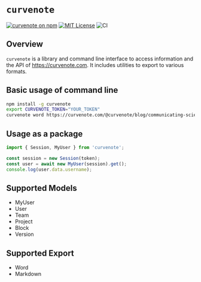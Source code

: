 # `curvenote`

[![curvenote on npm](https://img.shields.io/npm/v/curvenote.svg)](https://www.npmjs.com/package/curvenote)
[![MIT License](https://img.shields.io/badge/license-MIT-blue.svg)](https://github.com/curvenote/curvenotejs/blob/main/LICENSE)
![CI](https://github.com/curvenote/curvenotejs/workflows/CI/badge.svg)

## Overview

`curvenote` is a library and command line interface to access information and the API of <https://curvenote.com>. It includes utilities to export to various formats.

## Basic usage of command line

```bash
npm install -g curvenote
export CURVENOTE_TOKEN="YOUR_TOKEN"
curvenote word https://curvenote.com/@curvenote/blog/communicating-science communicating-science.docx
```

## Usage as a package

```ts
import { Session, MyUser } from 'curvenote';

const session = new Session(token);
const user = await new MyUser(session).get();
console.log(user.data.username);
```

## Supported Models

- MyUser
- User
- Team
- Project
- Block
- Version

## Supported Export

- Word
- Markdown
